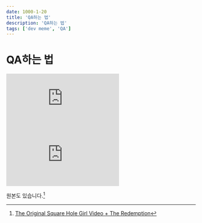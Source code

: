 ```yaml
---
date: 1000-1-20
title: 'QA하는 법'
description: 'QA하는 법'
tags: ['dev meme', 'QA']
---
```


# QA하는 법

<iframe className="codepen" src="https://www.youtube.com/embed/GzhKG23pl-0" title="A software tester walks into a bar" frameBorder="0" allow="accelerometer; autoplay; clipboard-write; encrypted-media; gyroscope; picture-in-picture; web-share" allowFullScreen></iframe>

<iframe className="codepen" src="https://www.youtube.com/embed/baY3SaIhfl0" title="Devs watching QA test the product" frameBorder="0" allow="accelerometer; autoplay; clipboard-write; encrypted-media; gyroscope; picture-in-picture; web-share" allowFullScreen></iframe>

원본도 있습니다.[^1]

[^1]: [The Original Square Hole Girl Video + The Redemption](https://www.youtube.com/watch?v=cUbIkNUFs-4)
